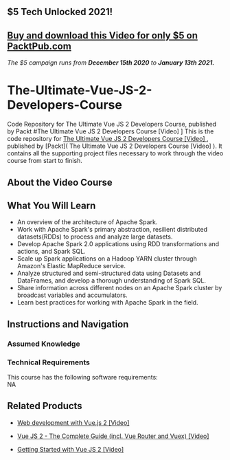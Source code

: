 ## $5 Tech Unlocked 2021!
[Buy and download this Video for only $5 on PacktPub.com](https://www.packtpub.com/product/the-ultimate-vue-js-2-developers-course-video/9781788394086)
-----
*The $5 campaign         runs from __December 15th 2020__ to __January 13th 2021.__*

# The-Ultimate-Vue-JS-2-Developers-Course
Code Repository for The Ultimate Vue JS 2 Developers Course, published by Packt
#The Ultimate Vue JS 2 Developers Course [Video]
]
This is the code repository for [The Ultimate Vue JS 2 Developers Course [Video]
](https://www.packtpub.com/application-development/apache-spark-java-learn-spark-big-data-guru-video), published by [Packt]( The Ultimate Vue JS 2 Developers Course [Video]
). It contains all the supporting project files necessary to work through the video course from start to finish.
## About the Video Course


<H2>What You Will Learn</H2>
<DIV class=book-info-will-learn-text>
<UL>
<LI>An overview of the architecture of Apache Spark.
<LI>Work with Apache Spark's primary abstraction, resilient distributed datasets(RDDs) to
process and analyze large datasets.
<LI>Develop Apache Spark 2.0 applications using RDD transformations and actions, and Spark SQL.
<LI>Scale up Spark applications on a Hadoop YARN cluster through Amazon's Elastic MapReduce service.
<LI>Analyze structured and semi-structured data using Datasets and DataFrames, and develop a thorough understanding of Spark SQL.
<LI>Share information across different nodes on an Apache Spark cluster by broadcast variables and accumulators.
<LI> Learn best practices for working with Apache Spark in the field.</LI></UL></DIV>

## Instructions and Navigation
### Assumed Knowledge

### Technical Requirements
This course has the following software requirements:<br/>
NA

## Related Products
* [Web development with Vue.js 2 [Video]
]( https://www.packtpub.com/web-development/web-development-vuejs-2-video)
* [Vue JS 2 - The Complete Guide (incl. Vue Router and Vuex) [Video]
]( https://www.packtpub.com/application-development/vue-js-2-complete-guide-incl-vue-router-and-vuex-video)

* [Getting Started with Vue JS 2 [Video]
]( https://www.packtpub.com/web-development/getting-started-vue-js-2-video)

